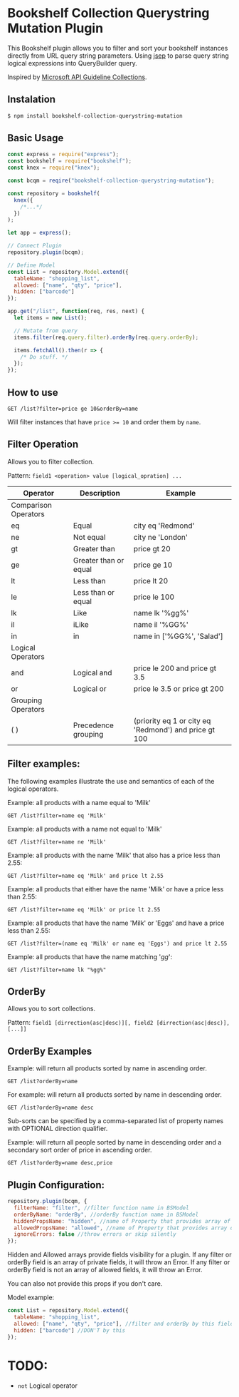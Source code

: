# Bookshelf Collection Querystring Mutation Plugin

This Bookshelf plugin allows you to filter and sort your bookshelf instances directly from URL query string parameters.
Using [jsep](https://www.npmjs.com/package/jsep) to parse query string logical expressions into QueryBuilder query.

Inspired by [Microsoft API Guideline Collections](https://github.com/Microsoft/api-guidelines/blob/vNext/Guidelines.md#9-collectionsMS).

## Instalation

```sh
$ npm install bookshelf-collection-querystring-mutation
```

## Basic Usage

```javascript
const express = require("express");
const bookshelf = require("bookshelf");
const knex = require("knex");

const bcqm = reqire("bookshelf-collection-querystring-mutation");

const repository = bookshelf(
  knex({
    /*...*/
  })
);

let app = express();

// Connect Plugin
repository.plugin(bcqm);

// Define Model
const List = repository.Model.extend({
  tableName: "shopping_list",
  allowed: ["name", "qty", "price"],
  hidden: ["barcode"]
});

app.get("/list", function(req, res, next) {
  let items = new List();

  // Mutate from query
  items.filter(req.query.filter).orderBy(req.query.orderBy);

  items.fetchAll().then(r => {
    /* Do stuff. */
  });
});
```

## How to use

```http
GET /list?filter=price ge 10&orderBy=name
```

Will filter instances that have `price >= 10` and order them by `name`.

## Filter Operation

Allows you to filter collection.

Pattern: `field1 <operation> value [logical_opration] ...`

| Operator             | Description           | Example                                               |
| -------------------- | --------------------- | ----------------------------------------------------- |
| Comparison Operators |                       |
| eq                   | Equal                 | city eq 'Redmond'                                     |
| ne                   | Not equal             | city ne 'London'                                      |
| gt                   | Greater than          | price gt 20                                           |
| ge                   | Greater than or equal | price ge 10                                           |
| lt                   | Less than             | price lt 20                                           |
| le                   | Less than or equal    | price le 100                                          |
| lk                   | Like                  | name lk '%gg%'                                        |
| il                   | iLike                 | name il '%GG%'                                        |
| in                   | in                    | name in ['%GG%', 'Salad']                             |
| Logical Operators    |                       |
| and                  | Logical and           | price le 200 and price gt 3.5                         |
| or                   | Logical or            | price le 3.5 or price gt 200                          |
| Grouping Operators   |                       |
| ( )                  | Precedence grouping   | (priority eq 1 or city eq 'Redmond') and price gt 100 |

## Filter examples:

The following examples illustrate the use and semantics of each of the logical operators.

Example: all products with a name equal to 'Milk'

```http
GET /list?filter=name eq 'Milk'
```

Example: all products with a name not equal to 'Milk'

```http
GET /list?filter=name ne 'Milk'
```

Example: all products with the name 'Milk' that also has a price less than 2.55:

```http
GET /list?filter=name eq 'Milk' and price lt 2.55
```

Example: all products that either have the name 'Milk' or have a price less than 2.55:

```http
GET /list?filter=name eq 'Milk' or price lt 2.55
```

Example: all products that have the name 'Milk' or 'Eggs' and have a price less than 2.55:

```http
GET /list?filter=(name eq 'Milk' or name eq 'Eggs') and price lt 2.55
```

Example: all products that have the name matching '_gg_':

```http
GET /list?filter=name lk "%gg%"
```

## OrderBy

Allows you to sort collections.

Pattern: `field1 [dirrection(asc|desc)][, field2 [dirrection(asc|desc)], [...]]`

## OrderBy Examples

Example: will return all products sorted by name in ascending order.

```http
GET /list?orderBy=name
```

For example: will return all products sorted by name in descending order.

```http
GET /list?orderBy=name desc
```

Sub-sorts can be specified by a comma-separated list of property names with OPTIONAL direction qualifier.

Example: will return all people sorted by name in descending order and a secondary sort order of price in ascending order.

```http
GET /list?orderBy=name desc,price
```

## Plugin Configuration:

```js
repository.plugin(bcqm, {
  filterName: "filter", //filter function name in BSModel
  orderByName: "orderBy", //orderBy function name in BSModel
  hiddenPropsName: "hidden", //name of Property that provides array of hidden fields
  allowedPropsName: "allowed", //name of Property that provides array of allowed fields
  ignoreErrors: false //throw errors or skip silently
});
```

Hidden and Allowed arrays provide fields visibility for a plugin.
If any filter or orderBy field is an array of private fields, it will throw an Error.
If any filter or orderBy field is not an array of allowed fields, it will throw an Error.

You can also not provide this props if you don't care.

Model example:

```js
const List = repository.Model.extend({
  tableName: "shopping_list",
  allowed: ["name", "qty", "price"], //filter and orderBy by this fields
  hidden: ["barcode"] //DON'T by this
});
```

# TODO:

- `not` Logical operator
